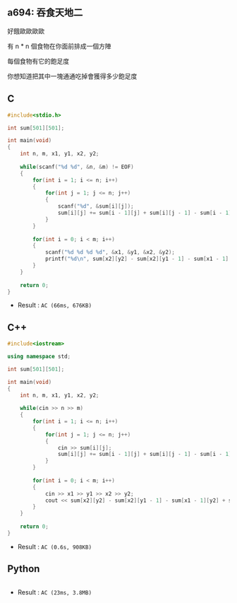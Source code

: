 ## a694: 吞食天地二
好餓歐歐歐歐

有 n * n 個食物在你面前排成一個方陣

每個食物有它的飽足度

你想知道把其中一塊通通吃掉會獲得多少飽足度

## C
```C
#include<stdio.h>

int sum[501][501];

int main(void)
{
	int n, m, x1, y1, x2, y2;
	
	while(scanf("%d %d", &n, &m) != EOF)
	{
		for(int i = 1; i <= n; i++)
		{
			for(int j = 1; j <= n; j++)
			{
				scanf("%d", &sum[i][j]);
				sum[i][j] += sum[i - 1][j] + sum[i][j - 1] - sum[i - 1][j - 1];
			}
		}
		
		for(int i = 0; i < m; i++)
		{
			scanf("%d %d %d %d", &x1, &y1, &x2, &y2);
			printf("%d\n", sum[x2][y2] - sum[x2][y1 - 1] - sum[x1 - 1][y2] + sum[x1 - 1][y1 - 1]);
		}
	}
	
	return 0;
}
```
 * Result : `AC (66ms, 676KB)`

## C++
```C++
#include<iostream>

using namespace std;

int sum[501][501];

int main(void)
{
	int n, m, x1, y1, x2, y2;
	
	while(cin >> n >> m)
	{
		for(int i = 1; i <= n; i++)
		{
			for(int j = 1; j <= n; j++)
			{
				cin >> sum[i][j];
				sum[i][j] += sum[i - 1][j] + sum[i][j - 1] - sum[i - 1][j - 1];
			}
		}
		
		for(int i = 0; i < m; i++)
		{
			cin >> x1 >> y1 >> x2 >> y2;
			cout << sum[x2][y2] - sum[x2][y1 - 1] - sum[x1 - 1][y2] + sum[x1 - 1][y1 - 1] << endl;
		}
	}
	
	return 0;
}
```
 * Result : `AC (0.6s, 908KB)`

## Python
```python

```
 * Result : `AC (23ms, 3.8MB)`
